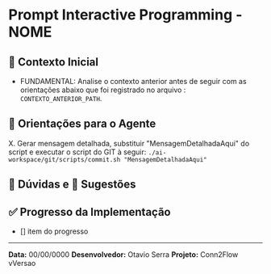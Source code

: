 # Prompt Interactive Programming - NOME

## 🎯 Contexto Inicial
- FUNDAMENTAL: Analise o contexto anterior antes de seguir com as orientações abaixo que foi registrado no arquivo : `CONTEXTO_ANTERIOR_PATH`.

## 📝 Orientações para o Agente
X. Gerar mensagem detalhada, substituir "MensagemDetalhadaAqui" do script e executar o script do GIT à seguir: `./ai-workspace/git/scripts/commit.sh "MensagemDetalhadaAqui"`

## 🤔 Dúvidas e 📝 Sugestões

## ✅ Progresso da Implementação
- [] item do progresso

---
**Data:** 00/00/0000
**Desenvolvedor:** Otavio Serra
**Projeto:** Conn2Flow vVersao
